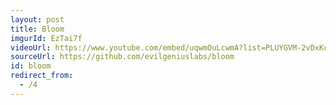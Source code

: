 ```yaml
---
layout: post
title: Bloom
imgurId: EzTai7f
videoUrl: https://www.youtube.com/embed/uqwmOuLcwmA?list=PLUYGVM-2vDxKc8ZBEN-_6syN48t3YUsJA
sourceUrl: https://github.com/evilgeniuslabs/bloom
id: bloom
redirect_from:
  - /4
---
```

